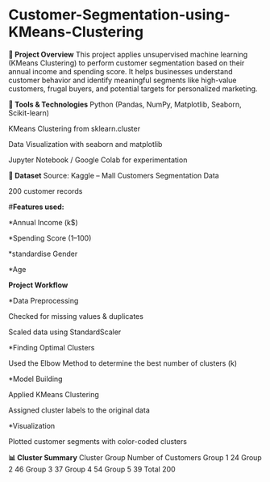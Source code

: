 # Customer-Segmentation-using-KMeans-Clustering

**📌 Project Overview**
This project applies unsupervised machine learning (KMeans Clustering) to perform customer segmentation based on their annual income and spending score. It helps businesses understand customer behavior and identify meaningful segments like high-value customers, frugal buyers, and potential targets for personalized marketing.

**🧰 Tools & Technologies**
Python (Pandas, NumPy, Matplotlib, Seaborn, Scikit-learn)

KMeans Clustering from sklearn.cluster

Data Visualization with seaborn and matplotlib

Jupyter Notebook / Google Colab for experimentation

**📂 Dataset**
Source: Kaggle – Mall Customers Segmentation Data

200 customer records

#**Features used:**

*Annual Income (k$)

*Spending Score (1–100)

*standardise Gender

*Age

**Project Workflow**

*Data Preprocessing

Checked for missing values & duplicates

Scaled data using StandardScaler

*Finding Optimal Clusters

Used the Elbow Method to determine the best number of clusters (k)

*Model Building

Applied KMeans Clustering

Assigned cluster labels to the original data

*Visualization

Plotted customer segments with color-coded clusters

**📊 Cluster Summary**
Cluster Group	Number of Customers
Group 1	24
Group 2	46
Group 3	37
Group 4	54
Group 5	39
Total	200

